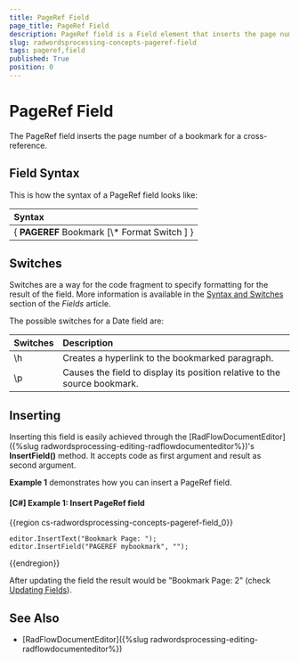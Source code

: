 ```yaml
---
title: PageRef Field
page_title: PageRef Field
description: PageRef field is a Field element that inserts the page number of a bookmark.
slug: radwordsprocessing-concepts-pageref-field
tags: pageref,field
published: True
position: 0
---
```


# PageRef Field

The PageRef field inserts the page number of a bookmark for a cross-reference.

## Field Syntax

This is how the syntax of a PageRef field looks like:

| Syntax   											  |
| :---     											  |
| { **PAGEREF** Bookmark   [\\* Format Switch ] } |    


## Switches

Switches are a way for the code fragment to specify formatting for the result of the field. More information is available in the [Syntax and Switches](https://docs.telerik.com/devtools/document-processing/libraries/radwordsprocessing/concepts/fields/fields#syntax-and-switches) section of the _Fields_ article.

The possible switches for a Date field are:

| Switches                 | Description                                                   |
| :---                   | :---                                                          |
| \\h | Creates a hyperlink to the bookmarked paragraph. |
| \\p | Causes the field to display its position relative to the source bookmark. |

## Inserting

Inserting this field is easily achieved through the [RadFlowDocumentEditor]({%slug radwordsprocessing-editing-radflowdocumenteditor%})'s __InsertField()__ method. It accepts code as first argument and result as second argument.

__Example 1__ demonstrates how you can insert a PageRef field.
 
#### __[C#] Example 1: Insert PageRef field__

{{region cs-radwordsprocessing-concepts-pageref-field_0}}
 
	editor.InsertText("Bookmark Page: ");
	editor.InsertField("PAGEREF mybookmark", "");

{{endregion}}


After updating the field the result would be "Bookmark Page: 2" (check [Updating Fields](https://docs.telerik.com/devtools/document-processing/libraries/radwordsprocessing/concepts/fields/fields#updating-fields)).

## See Also

* [RadFlowDocumentEditor]({%slug radwordsprocessing-editing-radflowdocumenteditor%})
